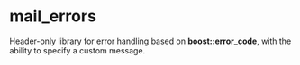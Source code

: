 # mail_errors
Header-only library for error handling based on **boost::error_code**, with the ability to specify a custom message.
